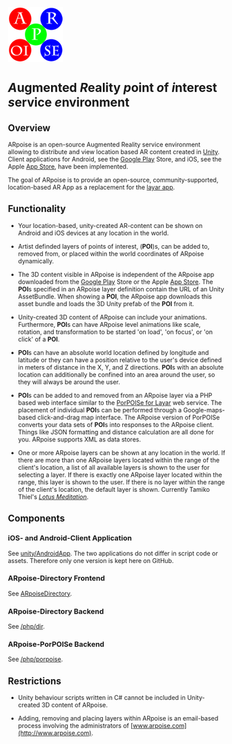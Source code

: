 ![ARpoise Logo](/images/arpoise_logo_rgb-128.png)
# *A*ugmented *R*eality *p*oint *o*f *i*nterest *s*ervice *e*nvironment

## Overview
ARpoise is an open-source Augmented Reality service environment allowing
to distribute and view location based AR content created in
[Unity](http://unity3d.com). Client applications for Android, 
see the 
[Google Play](http://play.google.com/store/apps/details?id=com.arpoise.ARpoise) Store,
and iOS, see the 
Apple [App Store](https://itunes.apple.com/de/app/arpoise/id1451460843),
have been implemented.

The goal of ARpoise is to provide an open-source, community-supported, location-based AR App as a replacement for the 
[layar app](https://www.layar.com/).

## Functionality
- Your location-based, unity-created AR-content can be shown on Android and iOS devices at any location in the world.

- Artist definded layers of points of interest, (**POI**)s, can be added to,
removed from, or placed within the world coordinates of ARpoise dynamically.

- The 3D content visible in ARpoise is independent of the ARpoise app downloaded from the
[Google Play](http://play.google.com/store/apps/details?id=com.arpoise.ARpoise) Store
or the
Apple [App Store](https://itunes.apple.com/de/app/arpoise/id1451460843).
The **POI**s specified in an ARpoise layer definition contain the URL of an
Unity AssetBundle.
When showing a **POI**, the ARpoise app downloads this asset bundle
and loads the 3D Unity prefab of the **POI** from it.

- Unity-created 3D content of ARpoise can include your animations. Furthermore, **POI**s can have
ARpoise level animations like scale, rotation, and transformation to be started
'on load', 'on focus', or 'on click' of a **POI**.

- **POI**s can have an absolute world location defined by longitude and latitude
or they can have a position relative to the user's device defined in meters of distance in the X, Y, and Z directions.
**POI**s with an absolute location can additionally be confined into an area around the user,
so they will always be around the user.

- **POI**s can be added to and removed from an ARpoise layer via a PHP based web interface similar to the
[PorPOISe for Layar](https://code.google.com/archive/p/porpoise/) web service.
The placement of individual **POI**s can be performed through a Google-maps-based click-and-drag map interface.
The ARpoise version of PorPOISe converts your data sets of **POI**s into responses to the ARpoise client.
Things like JSON formatting and distance calculation are all done for you. ARpoise supports XML as data stores.

- One or more ARpoise layers can be shown at any location in the world.
If there are more than one ARpoise layers located within the range of the client's location,
a list of all available layers is shown to the user for selecting a layer.
If there is exactly one ARpoise layer located within the range, this layer is shown to the user.
If there is no layer within the range of the client's location, the default layer is shown.
Currently Tamiko Thiel's
[*Lotus Meditation*](http://www.tamikothiel.com/AR/lotus-meditation.html).
## Components
### iOS- and Android-Client Application
See [unity/AndroidApp](unity/AndroidApp/README.md).
The two applications do not differ in script code or assets. Therefore only one version is kept here on GitHub.
### ARpoise-Directory Frontend
See [ARpoiseDirectory](ArpoiseDirectory/README.md).
### ARpoise-Directory Backend
See [/php/dir](php/dir/README.md).
### ARpoise-PorPOISe Backend
See [/php/porpoise](php/porpoise/README.md).

## Restrictions
- Unity behaviour scripts written in C# cannot be included in Unity-created 3D content of ARpoise.

- Adding, removing and placing layers within ARpoise is an email-based process involving the administrators of
[www.arpoise.com](http://www.arpoise.com).
